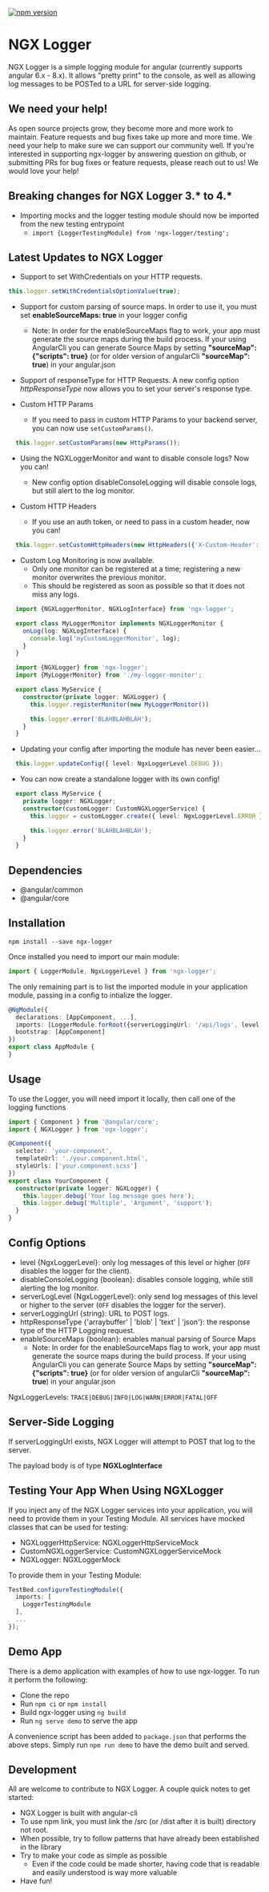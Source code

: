 [![npm version](https://badge.fury.io/js/ngx-logger.svg)](https://www.npmjs.com/package/ngx-logger)

# NGX Logger

NGX Logger is a simple logging module for angular (currently supports angular 6.x - 8.x). It allows "pretty print" to the console, as well as allowing log messages to be POSTed to a URL for server-side logging.


## We need your help!
As open source projects grow, they become more and more work to maintain. Feature requests and bug fixes take up more and more time. We need your help to make sure we can support our community well. If you're interested in supporting ngx-logger by answering question on github, or submitting PRs for bug fixes or feature requests, please reach out to us! We would love your help!


## Breaking changes for NGX Logger 3.* to 4.*
- Importing mocks and the logger testing module should now be imported from the new testing entrypoint 
   - `import {LoggerTestingModule} from 'ngx-logger/testing';`
   
   
## Latest Updates to NGX Logger
- Support to set WithCredentials on your HTTP requests.
```typescript
this.logger.setWithCredentialsOptionValue(true);
```

- Support for custom parsing of source maps. In order to use it, you must set **enableSourceMaps: true** in your logger config
  - Note: In order for the enableSourceMaps flag to work, your app must generate the source maps during the build process. If your using AngularCli you can generate Source Maps by setting **"sourceMap": {"scripts": true}** (or for older version of angularCli **"sourceMap": true**) in your angular.json 

- Support of responseType for HTTP Requests. A new config option *httpResponseType* now allows you to set your server's response type. 

- Custom HTTP Params
    - If you need to pass in custom HTTP Params to your backend server, you can now use `setCustomParams()`.
```typescript
  this.logger.setCustomParams(new HttpParams());
```  

- Using the NGXLoggerMonitor and want to disable console logs? Now you can!
    - New config option disableConsoleLogging will disable console logs, but still alert to the log monitor.

- Custom HTTP Headers
    - If you use an auth token, or need to pass in a custom header, now you can!
```typescript
  this.logger.setCustomHttpHeaders(new HttpHeaders({'X-Custom-Header': '123456'}));
```  

- Custom Log Monitoring is now available.
    - Only one monitor can be registered at a time; registering a new monitor overwrites the previous monitor.
    - This should be registered as soon as possible so that it does not miss any logs.
```typescript
  import {NGXLoggerMonitor, NGXLogInterface} from 'ngx-logger';

  export class MyLoggerMonitor implements NGXLoggerMonitor {
    onLog(log: NGXLogInterface) {
      console.log('myCustomLoggerMonitor', log);
    }
  }
```

```typescript
  import {NGXLogger} from 'ngx-logger';
  import {MyLoggerMonitor} from './my-logger-monitor';

  export class MyService {
    constructor(private logger: NGXLogger) {
      this.logger.registerMonitor(new MyLoggerMonitor())

      this.logger.error('BLAHBLAHBLAH');
    }
  }
```

- Updating your config after importing the module has never been easier...

```typescript
  this.logger.updateConfig({ level: NgxLoggerLevel.DEBUG });
```

- You can now create a standalone logger with its own config!

```typescript
  export class MyService {
    private logger: NGXLogger;
    constructor(customLogger: CustomNGXLoggerService) {
      this.logger = customLogger.create({ level: NgxLoggerLevel.ERROR });

      this.logger.error('BLAHBLAHBLAH');
    }
  }
```

## Dependencies

- @angular/common
- @angular/core

## Installation

```shell
npm install --save ngx-logger
```

Once installed you need to import our main module:

```typescript
import { LoggerModule, NgxLoggerLevel } from 'ngx-logger';
```

The only remaining part is to list the imported module in your application module, passing in a config to intialize the logger.

```typescript
@NgModule({
  declarations: [AppComponent, ...],
  imports: [LoggerModule.forRoot({serverLoggingUrl: '/api/logs', level: NgxLoggerLevel.DEBUG, serverLogLevel: NgxLoggerLevel.ERROR}), ...],
  bootstrap: [AppComponent]
})
export class AppModule {
}
```

## Usage

To use the Logger, you will need import it locally, then call one of the logging functions

```typescript
import { Component } from '@angular/core';
import { NGXLogger } from 'ngx-logger';

@Component({
  selector: 'your-component',
  templateUrl: './your.component.html',
  styleUrls: ['your.component.scss']
})
export class YourComponent {
  constructor(private logger: NGXLogger) {
    this.logger.debug('Your log message goes here');
    this.logger.debug('Multiple', 'Argument', 'support');
  }
}
```

## Config Options

- level {NgxLoggerLevel}: only log messages of this level or higher (`OFF` disables the logger for the client).
- disableConsoleLogging {boolean}: disables console logging, while still alerting the log monitor.
- serverLogLevel {NgxLoggerLevel}: only send log messages of this level or higher to the server (`OFF` disables the logger for the server).
- serverLoggingUrl {string}: URL to POST logs.
- httpResponseType {'arraybuffer' | 'blob' | 'text' | 'json'}: the response type of the HTTP Logging request.
- enableSourceMaps {boolean}: enables manual parsing of Source Maps
   - Note: In order for the enableSourceMaps flag to work, your app must generate the source maps during the build process. If your using AngularCli you can generate Source Maps by setting **"sourceMap": {"scripts": true}** (or for older version of angularCli **"sourceMap": true**) in your angular.json 


NgxLoggerLevels: `TRACE|DEBUG|INFO|LOG|WARN|ERROR|FATAL|OFF`

## Server-Side Logging

If serverLoggingUrl exists, NGX Logger will attempt to POST that log to the server.

The payload body is of type **NGXLogInterface**

## Testing Your App When Using NGXLogger

If you inject any of the NGX Logger services into your application, you will need to provide them in your Testing Module.
All services have mocked classes that can be used for testing:

- NGXLoggerHttpService: NGXLoggerHttpServiceMock
- CustomNGXLoggerService: CustomNGXLoggerServiceMock
- NGXLogger: NGXLoggerMock

To provide them in your Testing Module:

```typescript
TestBed.configureTestingModule({
  imports: [
    LoggerTestingModule
  ],
  ...
});
```

## Demo App

There is a demo application with examples of how to use ngx-logger. To run it perform the following:

- Clone the repo
- Run `npm ci` or `npm install`
- Build ngx-logger using `ng build`
- Run `ng serve demo` to serve the app

A convenience script has been added to `package.json` that performs the above steps. Simply run `npm run demo`
to have the demo built and served.

## Development

All are welcome to contribute to NGX Logger. A couple quick notes to get started:

- NGX Logger is built with angular-cli
- To use npm link, you must link the /src (or /dist after it is built) directory not root.
- When possible, try to follow patterns that have already been established in the library
- Try to make your code as simple as possible
  - Even if the code could be made shorter, having code that is readable and easily understood is way more valuable
- Have fun!
